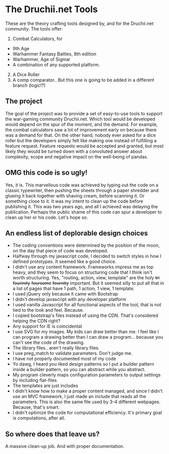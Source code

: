 # The Druchii.net Tools

These are the theory crafting tools designed by, and for the Druchii.net community. The tools offer:

1. Combat Calculators, for
 * 9th Age
 * Warhammer Fantasy Battles, 8th edition
 * Warhammer, Age of Sigmar
 * A combination of any supported platform.

2. A Dice Roller
3. A comp comparator.. But this one is going to be added in a different branch (logic!?)

## The project

The goal of the project was to provide a set of easy-to-use tools to support the war-gaming community Druchii.net. Which tool would be developed would depend on the spur of the moment, and the demand. For example, the combat calculators saw a lot of improvement early on because there was a demand for that. On the other hand, nobody ever asked for a dice roller but the developers simply felt like making one instead of fulfilling a feature request.
Feature requests would be accepted and granted, but most likely they would be turned down with a convoluted answer about complexity, scope and negative impact on the well-being of pandas.

## OMG this code is so ugly!

Yes, it is. This marvellous code was achieved by typing out the code on a classic typewriter, then pushing the sheets through a paper shredder and glueing it back together with shaving cream, before scanning it. Or something close to it.
It was my intent to clean up the code before publishing it. This was two years ago, and all I achieved was delaying the publication.
Perhaps the public shame of this code can spur a developer to clean up her or his code. Let's hope so.

## An endless list of deplorable design choices

* The coding conventions were determined by the position of the moon, on the day that piece of code was developed. 
* Halfway through my javascript code, I decided to switch styles in how I defined prototypes. It seemed like a good choice.
* I didn't use any content framework. Frameworks impress me as top heavy, and they seem to focus on structuring code that I think isn't worth structuring. Yes, "routing, action, view, template" are the holy ~~tri~~ ~~fourinity~~ ~~foursome~~ ~~fournity~~ important. But it seemed silly to put all that in a list of pages that have 1 path, 1 action, 1 view, 1 template.
* I used jQuery only because it came with Bootstrap
* I didn't develop javascript with any developer platform
* I used vanilla Javascript for all functional aspects of the tool, that is not tied to the look and feel. Because.
* I copied bootstrap's files instead of using the CDN. That's considered helping the CDN right?
* Any support for IE is coincidental
* I use SVG for my images. My kids can draw better than me. I feel like I can program a drawing better than I can draw a program... because you can't see the code of the drawing. 
* The library files.. aren't really library files.
* I use preg_match to validate parameters. Don't judge me.
* I have not properly documented most of my code
* Yo dawg, I heard you liked design patterns so I put a builder pattern inside a builder pattern, so you can abstract while you abstract.
* My program cleverly maps configuration parameters to output settings by including flat-files
* The templates are just includes
* I didn't know how to make a proper content managed, and since I didn't use an MVC framework, I just made an include that reads all the parameters. This is also the same file used by 3-4 different webpages. Because, that's smart.
* I didn't optimize the code for computational efficiency. It's primary goal is computations, after all.

## So where does that leave us?

A massive clean-up job. And with proper documentation.